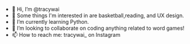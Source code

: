 - 👋 Hi, I’m @tracywai
- 👀 Some things I'm interested in are basketball,reading, and UX design.
- 🌱 I’m currently learning Python.
- 💞️ I’m looking to collaborate on coding anything related to word games!
- 📫 How to reach me: tracywai_ on Instagram

<!---
tracywai/tracywai is a ✨ special ✨ repository because its `README.md` (this file) appears on your GitHub profile.
You can click the Preview link to take a look at your changes.
--->
